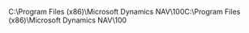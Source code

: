 <span data-ttu-id="d8d0a-101">C:\\Program Files \(x86\)\\Microsoft Dynamics NAV\\100</span><span class="sxs-lookup"><span data-stu-id="d8d0a-101">C:\\Program Files \(x86\)\\Microsoft Dynamics NAV\\100</span></span>